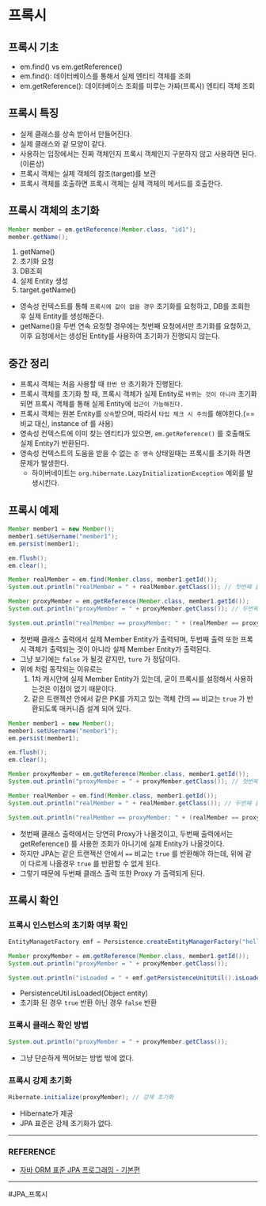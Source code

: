 # 프록시

## 프록시 기초
- em.find() vs em.getReference()
- em.find(): 데이터베이스를 통해서 실제 엔티티 객체를 조회
- em.getReference(): 데이터베이스 조회를 미루는 가짜(프록시) 엔티티 객체 조회

## 프록시 특징
- 실제 클래스를 상속 받아서 만들어진다.
- 실제 클래스와 겉 모양이 같다.
- 사용하는 입장에서는 진짜 객체인지 프록시 객체인지 구분하지 않고 사용하면 된다.(이론상)
- 프록시 객체는 실제 객체의 참조(target)를 보관
- 프록시 객체를 호출하면 프록시 객체는 실제 객체의 메서드를 호출한다.

## 프록시 객체의 초기화
```java
Member member = em.getReference(Member.class, "id1");
member.getName();
```
1. getName()
2. 초기화 요청
3. DB조회
4. 실제 Entity 생성
5. target.getName()
- 영속성 컨텍스트를 통해 `프록시에 값이 없을 경우` 초기화를 요청하고, DB를 조회한 후 실제 Entity를 생성해준다.
- getName()을 두번 연속 요청할 경우에는 첫번째 요청에서만 초기화를 요청하고, 이후 요청에서는 생성된 Entity를 사용하여 초기화가 진행되지 않는다.

## 중간 정리
- 프록시 객체는 처음 사용할 때 `한번 만` 초기화가 진행된다.
- 프록시 객체를 초기화 할 때, 프록시 객체가 실제 Entity로 `바뀌는 것이 아니라` 초기화 되면 프록시 객체를 통해 실제 Entity에 `접근이 가능해진다.`
- 프록시 객체는 원본 Entity를 `상속`받으며, 따라서 `타입 체크 시 주의`를 해야한다.(== 비교 대신, instance of 를 사용)
- 영속성 컨텍스트에 이미 찾는 엔티티가 있으면, `em.getReference()` 를 호출해도 실제 Entity가 반환된다.
- 영속성 컨텍스트의 도움을 받을 수 없는 `준 영속` 상태일때는 프록시를 초기화 하면 문제가 발생한다.
    - 하이버네이트는 `org.hibernate.LazyInitializationException` 예외를 발생시킨다.

## 프록시 예제
```java
Member member1 = new Member();
member1.setUsername("member1");
em.persist(member1);

em.flush();
em.clear();

Member realMember = em.find(Member.class, member1.getId());
System.out.println("realMember = " + realMember.getClass()); // 첫번째 클래스 출력

Member proxyMember = em.getReference(Member.class, member1.getId());
System.out.println("proxyMember = " + proxyMember.getClass()); // 두번째 클래스 출력

System.out.println("realMember == proxyMember: " + (realMember == proxyMember)); // true? false?
```
- 첫번째 클래스 출력에서 실제 Member Entity가 출력되며, 두번째 출력 또한 프록시 객체가 출력되는 것이 아니라 실제 Member Entity가 출력된다.
- 그냥 보기에는 `false` 가 될것 같지만, `ture` 가 정답이다.
- 위에 처럼 동작되는 이유로는
    1. 1차 캐시안에 실제 Member Entity가 있는데, 굳이 프록시를 설정해서 사용하는것은 이점이 없기 때문이다.
    2. 같은 트랜젝션 안에서 같은 PK를 가지고 있는 객체 간의 `==` 비교는 `true` 가 반환되도록 매커니즘 설계 되어 있다.

```java
Member member1 = new Member();
member1.setUsername("member1");
em.persist(member1);

em.flush();
em.clear();

Member proxyMember = em.getReference(Member.class, member1.getId());
System.out.println("proxyMember = " + proxyMember.getClass()); // 첫번째 클래스 출력

Member realMember = em.find(Member.class, member1.getId());
System.out.println("realMember = " + realMember.getClass()); // 두번째 클래스 출력

System.out.println("realMember == proxyMember: " + (realMember == proxyMember)); // true? false?
```
- 첫번째 클래스 출력에서는 당연히 Proxy가 나올것이고, 두번째 출력에서는 getReference() 를 사용한 조회가 아니기에 실제 Entity가 나올것이다.
- 하지만 JPA는 같은 트랜젝션 안에서 `==` 비교는 `true` 를 반환해야 하는데, 위에 같이 다르게 나올경우 `true` 를 반환할 수 없게 된다.
- 그렇기 때문에 두번째 클래스 출력 또한 Proxy 가 출력되게 된다.

## 프록시 확인

### 프록시 인스턴스의 초기화 여부 확인
```java
EntityManagetFactory emf = Persistence.createEntityManagerFactory("hello");

Member proxyMember = em.getReference(Member.class, member1.getId());
System.out.println("proxyMember = " + proxyMember.getClass());

System.out.println("isLoaded = " + emf.getPersistenceUnitUtil().isLoaded(proxyMember));
```
- PersistenceUtil.isLoaded(Object entity)
- 초기화 된 경우 `true` 반환 아닌 경우 `false` 반환

### 프록시 클래스 확인 방법
```java
System.out.println("proxyMember = " + proxyMember.getClass());
```
- 그냥 단순하게 찍어보는 방법 밖에 없다.

### 프록시 강제 초기화
```java
Hibernate.initialize(proxyMember); // 강제 초기화
```
- Hibernate가 제공
- JPA 표준은 강제 초기화가 없다.

---

### REFERENCE

- [자바 ORM 표준 JPA 프로그래밍 - 기본편](https://www.inflearn.com/course/ORM-JPA-Basic/dashboard)

---

#JPA_프록시
